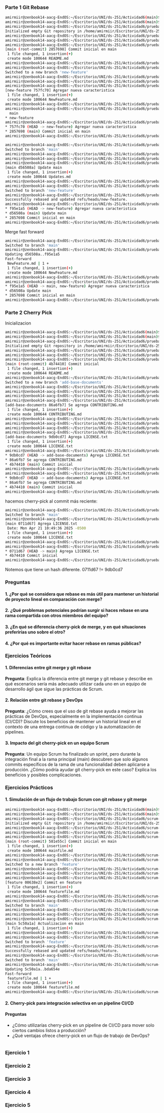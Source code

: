 ### Parte 1 Git Rebase

```bash
amirmiir@zenbook14-aacg-EndOS:~/Escritorio/UNI/ds-251/Actividad6(main)$ mkdir prueba-git-rebase
amirmiir@zenbook14-aacg-EndOS:~/Escritorio/UNI/ds-251/Actividad6(main)$ cd prueba-git-rebase/
amirmiir@zenbook14-aacg-EndOS:~/Escritorio/UNI/ds-251/Actividad6/prueba-git-rebase(main)$ git init
Initialized empty Git repository in /home/amirmiir/Escritorio/UNI/ds-251/Actividad6/prueba-git-rebase/.git/
amirmiir@zenbook14-aacg-EndOS:~/Escritorio/UNI/ds-251/Actividad6/prueba-git-rebase$ echo "# Mi Proyecto de Rebase" > README.md
amirmiir@zenbook14-aacg-EndOS:~/Escritorio/UNI/ds-251/Actividad6/prueba-git-rebase$ git add README.md
amirmiir@zenbook14-aacg-EndOS:~/Escritorio/UNI/ds-251/Actividad6/prueba-git-rebase$ git commit -m "Commit inicial en main"
[main (root-commit) 2857698] Commit inicial en main
 1 file changed, 1 insertion(+)
 create mode 100644 README.md
amirmiir@zenbook14-aacg-EndOS:~/Escritorio/UNI/ds-251/Actividad6/prueba-git-rebase(main)$ 
amirmiir@zenbook14-aacg-EndOS:~/Escritorio/UNI/ds-251/Actividad6/prueba-git-rebase(main)$ git checkout -b new-feature
Switched to a new branch 'new-feature'
amirmiir@zenbook14-aacg-EndOS:~/Escritorio/UNI/ds-251/Actividad6/prueba-git-rebase(new-feature)$ echo "Esta es una nueva caracteristica." > NewFeature.md
amirmiir@zenbook14-aacg-EndOS:~/Escritorio/UNI/ds-251/Actividad6/prueba-git-rebase(new-feature)$ git add NewFeature.md 
amirmiir@zenbook14-aacg-EndOS:~/Escritorio/UNI/ds-251/Actividad6/prueba-git-rebase(new-feature)$ git commit -m "Agregar nueva caracteristica"
[new-feature 757fc70] Agregar nueva caracteristica
 1 file changed, 1 insertion(+)
 create mode 100644 NewFeature.md
amirmiir@zenbook14-aacg-EndOS:~/Escritorio/UNI/ds-251/Actividad6/prueba-git-rebase(new-feature)$ 
amirmiir@zenbook14-aacg-EndOS:~/Escritorio/UNI/ds-251/Actividad6/prueba-git-rebase(new-feature)$ git branch
  main
* new-feature
amirmiir@zenbook14-aacg-EndOS:~/Escritorio/UNI/ds-251/Actividad6/prueba-git-rebase(new-feature)$ git log --graph --oneline --all --decorate
* 757fc70 (HEAD -> new-feature) Agregar nueva caracteristica
* 2857698 (main) Commit inicial en main
amirmiir@zenbook14-aacg-EndOS:~/Escritorio/UNI/ds-251/Actividad6/prueba-git-rebase(new-feature)$ 

```

```bash
amirmiir@zenbook14-aacg-EndOS:~/Escritorio/UNI/ds-251/Actividad6/prueba-git-rebase(new-feature)$ git checkout main
Switched to branch 'main'
amirmiir@zenbook14-aacg-EndOS:~/Escritorio/UNI/ds-251/Actividad6/prueba-git-rebase(main)$ echo "Updates to the project." >> Updates.md
amirmiir@zenbook14-aacg-EndOS:~/Escritorio/UNI/ds-251/Actividad6/prueba-git-rebase(main)$ git add Updates.md 
amirmiir@zenbook14-aacg-EndOS:~/Escritorio/UNI/ds-251/Actividad6/prueba-git-rebase(main)$ git commit -m "Update main"
[main d56508a] Update main
 1 file changed, 1 insertion(+)
 create mode 100644 Updates.md
amirmiir@zenbook14-aacg-EndOS:~/Escritorio/UNI/ds-251/Actividad6/prueba-git-rebase(main)$ 
amirmiir@zenbook14-aacg-EndOS:~/Escritorio/UNI/ds-251/Actividad6/prueba-git-rebase(main)$ git checkout new-feature 
Switched to branch 'new-feature'
amirmiir@zenbook14-aacg-EndOS:~/Escritorio/UNI/ds-251/Actividad6/prueba-git-rebase(new-feature)$ git rebase main
Successfully rebased and updated refs/heads/new-feature.
amirmiir@zenbook14-aacg-EndOS:~/Escritorio/UNI/ds-251/Actividad6/prueba-git-rebase(new-feature)$ git log --graph --oneline
* f95e1a5 (HEAD -> new-feature) Agregar nueva caracteristica
* d56508a (main) Update main
* 2857698 Commit inicial en main
amirmiir@zenbook14-aacg-EndOS:~/Escritorio/UNI/ds-251/Actividad6/prueba-git-rebase(new-feature)$ 

```

Merge fast forward

```bash
amirmiir@zenbook14-aacg-EndOS:~/Escritorio/UNI/ds-251/Actividad6/prueba-git-rebase(new-feature)$ git checkout main
Switched to branch 'main'
amirmiir@zenbook14-aacg-EndOS:~/Escritorio/UNI/ds-251/Actividad6/prueba-git-rebase(main)$ git merge new-feature 
Updating d56508a..f95e1a5
Fast-forward
 NewFeature.md | 1 +
 1 file changed, 1 insertion(+)
 create mode 100644 NewFeature.md
amirmiir@zenbook14-aacg-EndOS:~/Escritorio/UNI/ds-251/Actividad6/prueba-git-rebase(main)$ 
amirmiir@zenbook14-aacg-EndOS:~/Escritorio/UNI/ds-251/Actividad6/prueba-git-rebase(main)$ git log --graph --oneline
* f95e1a5 (HEAD -> main, new-feature) Agregar nueva caracteristica
* d56508a Update main
* 2857698 Commit inicial en main
amirmiir@zenbook14-aacg-EndOS:~/Escritorio/UNI/ds-251/Actividad6/prueba-git-rebase(main)$ 


```





### Parte 2 Cherry Pick

Inicializacion

```bash
amirmiir@zenbook14-aacg-EndOS:~/Escritorio/UNI/ds-251/Actividad6(main)$ mkdir prueba-cherry-pick
amirmiir@zenbook14-aacg-EndOS:~/Escritorio/UNI/ds-251/Actividad6(main)$ cd prueba-cherry-pick/
amirmiir@zenbook14-aacg-EndOS:~/Escritorio/UNI/ds-251/Actividad6/prueba-cherry-pick(main)$ git init
Initialized empty Git repository in /home/amirmiir/Escritorio/UNI/ds-251/Actividad6/prueba-cherry-pick/.git/
amirmiir@zenbook14-aacg-EndOS:~/Escritorio/UNI/ds-251/Actividad6/prueba-cherry-pick$ echo "# Mi proyecto" > README.md
amirmiir@zenbook14-aacg-EndOS:~/Escritorio/UNI/ds-251/Actividad6/prueba-cherry-pick$ git add README.md 
amirmiir@zenbook14-aacg-EndOS:~/Escritorio/UNI/ds-251/Actividad6/prueba-cherry-pick$ git commit -m "Commit inicial"
[main (root-commit) 4b74410] Commit inicial
 1 file changed, 1 insertion(+)
 create mode 100644 README.md
amirmiir@zenbook14-aacg-EndOS:~/Escritorio/UNI/ds-251/Actividad6/prueba-cherry-pick(main)$ git checkout -b add-base-documents
Switched to a new branch 'add-base-documents'
amirmiir@zenbook14-aacg-EndOS:~/Escritorio/UNI/ds-251/Actividad6/prueba-cherry-pick(add-base-documents)$ 
amirmiir@zenbook14-aacg-EndOS:~/Escritorio/UNI/ds-251/Actividad6/prueba-cherry-pick(add-base-documents)$ echo "# CONTRIBUTING" >> CONTRIBUTING.md
amirmiir@zenbook14-aacg-EndOS:~/Escritorio/UNI/ds-251/Actividad6/prueba-cherry-pick(add-base-documents)$ git add CONTRIBUTING.md 
amirmiir@zenbook14-aacg-EndOS:~/Escritorio/UNI/ds-251/Actividad6/prueba-cherry-pick(add-base-documents)$ git commit -m "Se agrega CONTRIBUTING.md"
[add-base-documents 86a6fb7] Se agrega CONTRIBUTING.md
 1 file changed, 1 insertion(+)
 create mode 100644 CONTRIBUTING.md
amirmiir@zenbook14-aacg-EndOS:~/Escritorio/UNI/ds-251/Actividad6/prueba-cherry-pick(add-base-documents)$ 
amirmiir@zenbook14-aacg-EndOS:~/Escritorio/UNI/ds-251/Actividad6/prueba-cherry-pick(add-base-documents)$ echo "LICENSE" >> LICENSE.txt
amirmiir@zenbook14-aacg-EndOS:~/Escritorio/UNI/ds-251/Actividad6/prueba-cherry-pick(add-base-documents)$ git add LICENSE.txt 
amirmiir@zenbook14-aacg-EndOS:~/Escritorio/UNI/ds-251/Actividad6/prueba-cherry-pick(add-base-documents)$ git commit -m "Agrega LICENSE.txt"
[add-base-documents 9db0cd7] Agrega LICENSE.txt
 1 file changed, 1 insertion(+)
 create mode 100644 LICENSE.txt
amirmiir@zenbook14-aacg-EndOS:~/Escritorio/UNI/ds-251/Actividad6/prueba-cherry-pick(add-base-documents)$ git log add-base-documents --graph --oneline
* 9db0cd7 (HEAD -> add-base-documents) Agrega LICENSE.txt
* 86a6fb7 Se agrega CONTRIBUTING.md
* 4b74410 (main) Commit inicial
amirmiir@zenbook14-aacg-EndOS:~/Escritorio/UNI/ds-251/Actividad6/prueba-cherry-pick(add-base-documents)$ 
amirmiir@zenbook14-aacg-EndOS:~/Escritorio/UNI/ds-251/Actividad6/prueba-cherry-pick(add-base-documents)$ git log --graph --oneline --all --decorate
* 9db0cd7 (HEAD -> add-base-documents) Agrega LICENSE.txt
* 86a6fb7 Se agrega CONTRIBUTING.md
* 4b74410 (main) Commit inicial
amirmiir@zenbook14-aacg-EndOS:~/Escritorio/UNI/ds-251/Actividad6/prueba-cherry-pick(add-base-documents)$  

```

 hacemos cherry-pick al commit más reciente:

```bash
amirmiir@zenbook14-aacg-EndOS:~/Escritorio/UNI/ds-251/Actividad6/prueba-cherry-pick(add-base-documents)$ git checkout main
Switched to branch 'main'
amirmiir@zenbook14-aacg-EndOS:~/Escritorio/UNI/ds-251/Actividad6/prueba-cherry-pick(main)$ git cherry-pick 9db0cd7
[main 0711d67] Agrega LICENSE.txt
 Date: Mon Apr 21 10:49:36 2025 -0500
 1 file changed, 1 insertion(+)
 create mode 100644 LICENSE.txt
amirmiir@zenbook14-aacg-EndOS:~/Escritorio/UNI/ds-251/Actividad6/prueba-cherry-pick(main)$ 
amirmiir@zenbook14-aacg-EndOS:~/Escritorio/UNI/ds-251/Actividad6/prueba-cherry-pick(main)$ git log --graph --oneline
* 0711d67 (HEAD -> main) Agrega LICENSE.txt
* 4b74410 Commit inicial
amirmiir@zenbook14-aacg-EndOS:~/Escritorio/UNI/ds-251/Actividad6/prueba-cherry-pick(main)$ 

```

Notemos que tiene un hash diferente. 0711d67 != 9db0cd7

### Preguntas

#### 1. ¿Por qué se considera que rebase es más útil para mantener un historial de proyecto lineal en comparación con merge?



#### 2. ¿Qué problemas potenciales podrían surgir si haces rebase en una rama compartida con otros miembros del equipo?



#### 3. ¿En qué se diferencia cherry-pick de merge, y en qué situaciones preferirías uno sobre el otro?



#### 4. ¿Por qué es importante evitar hacer rebase en ramas públicas?



### Ejercicios Teóricos

#### 1. Diferencias entre git merge y git rebase

 **Pregunta**: Explica la diferencia entre git merge y git  rebase y describe en qué escenarios sería más adecuado utilizar cada uno en un equipo de desarrollo ágil que sigue las prácticas de Scrum.

#### 2. **Relación entre git rebase y DevOps**
 **Pregunta**: ¿Cómo crees que el uso de git rebase ayuda a  mejorar las prácticas de DevOps, especialmente en la implementación  continua (CI/CD)? Discute los beneficios de mantener un historial lineal en el contexto de una entrega continua de código y la automatización de pipelines.

#### 3. **Impacto del git cherry-pick en un equipo Scrum**

 **Pregunta**: Un equipo Scrum ha finalizado un sprint, pero durante la integración final a la rama principal (main) descubren que  solo algunos commits específicos de la rama de una funcionalidad deben  aplicarse a producción. ¿Cómo podría ayudar git cherry-pick en este  caso? Explica los beneficios y posibles complicaciones.

### Ejercicios Prácticos

#### **1. Simulación de un flujo de trabajo Scrum con git rebase y git merge**

```bash
amirmiir@zenbook14-aacg-EndOS:~/Escritorio/UNI/ds-251/Actividad6(main)$ mkdir scrum-workflow
amirmiir@zenbook14-aacg-EndOS:~/Escritorio/UNI/ds-251/Actividad6(main)$ cd scrum-workflow/
amirmiir@zenbook14-aacg-EndOS:~/Escritorio/UNI/ds-251/Actividad6/scrum-workflow(main)$ git init
Initialized empty Git repository in /home/amirmiir/Escritorio/UNI/ds-251/Actividad6/scrum-workflow/.git/
amirmiir@zenbook14-aacg-EndOS:~/Escritorio/UNI/ds-251/Actividad6/scrum-workflow$ echo "Commit inicial en main" > mainfile.md
amirmiir@zenbook14-aacg-EndOS:~/Escritorio/UNI/ds-251/Actividad6/scrum-workflow$ git add mainfile.md 
amirmiir@zenbook14-aacg-EndOS:~/Escritorio/UNI/ds-251/Actividad6/scrum-workflow$ git commit -m "Commit inicial en main"
[main (root-commit) 581e55c] Commit inicial en main
 1 file changed, 1 insertion(+)
 create mode 100644 mainfile.md
amirmiir@zenbook14-aacg-EndOS:~/Escritorio/UNI/ds-251/Actividad6/scrum-workflow(main)$ 
amirmiir@zenbook14-aacg-EndOS:~/Escritorio/UNI/ds-251/Actividad6/scrum-workflow(main)$ git checkout -b feature
Switched to a new branch 'feature'
amirmiir@zenbook14-aacg-EndOS:~/Escritorio/UNI/ds-251/Actividad6/scrum-workflow(feature)$ echo "Nueva caracteristica en feature" > featurefile.md
amirmiir@zenbook14-aacg-EndOS:~/Escritorio/UNI/ds-251/Actividad6/scrum-workflow(feature)$ git add featurefile.md 
amirmiir@zenbook14-aacg-EndOS:~/Escritorio/UNI/ds-251/Actividad6/scrum-workflow(feature)$ git commit -m "Commit en feature"
[feature 00638e2] Commit en feature
 1 file changed, 1 insertion(+)
 create mode 100644 featurefile.md
amirmiir@zenbook14-aacg-EndOS:~/Escritorio/UNI/ds-251/Actividad6/scrum-workflow(feature)$ 
amirmiir@zenbook14-aacg-EndOS:~/Escritorio/UNI/ds-251/Actividad6/scrum-workflow(feature)$ git checkout main
Switched to branch 'main'
amirmiir@zenbook14-aacg-EndOS:~/Escritorio/UNI/ds-251/Actividad6/scrum-workflow(main)$ echo "Actualizacion en main" >> mainfile.md 
amirmiir@zenbook14-aacg-EndOS:~/Escritorio/UNI/ds-251/Actividad6/scrum-workflow(main)$ git add mainfile.md 
amirmiir@zenbook14-aacg-EndOS:~/Escritorio/UNI/ds-251/Actividad6/scrum-workflow(main)$ git commit -m "Actualizacion en main"
[main 5c50a1a] Actualizacion en main
 1 file changed, 1 insertion(+)
amirmiir@zenbook14-aacg-EndOS:~/Escritorio/UNI/ds-251/Actividad6/scrum-workflow(main)$ 
amirmiir@zenbook14-aacg-EndOS:~/Escritorio/UNI/ds-251/Actividad6/scrum-workflow(main)$ git checkout feature
Switched to branch 'feature'
amirmiir@zenbook14-aacg-EndOS:~/Escritorio/UNI/ds-251/Actividad6/scrum-workflow(feature)$ git rebase main
Successfully rebased and updated refs/heads/feature.
amirmiir@zenbook14-aacg-EndOS:~/Escritorio/UNI/ds-251/Actividad6/scrum-workflow(feature)$ git checkout main
Switched to branch 'main'
amirmiir@zenbook14-aacg-EndOS:~/Escritorio/UNI/ds-251/Actividad6/scrum-workflow(main)$ git merge feature --ff-only
Updating 5c50a1a..bda654e
Fast-forward
 featurefile.md | 1 +
 1 file changed, 1 insertion(+)
 create mode 100644 featurefile.md
amirmiir@zenbook14-aacg-EndOS:~/Escritorio/UNI/ds-251/Actividad6/scrum-workflow(main)$ 

```

#### 2. **Cherry-pick para integración selectiva en un pipeline CI/CD**

#### Preguntas

- ¿Cómo utilizarías cherry-pick en un pipeline de CI/CD para mover solo ciertos cambios listos a producción?
- ¿Qué ventajas ofrece cherry-pick en un flujo de trabajo de DevOps?



```bash

```



### Ejercicio 1

### Ejercicio 2

### Ejercicio 3

### Ejercicio 4

### Ejercicio 5